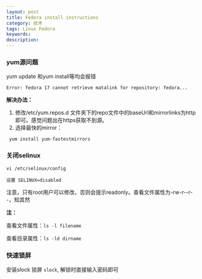 ```yaml
---
layout: post
title: Fedora install instructions
category: 技术
tags: Linux Fedora
keywords: 
description: 
---
```


### yum源问题

yum update 和yum install等均会报错

```
Error: fedora 17 cannot retrieve matalink for repository: fedora...
```

**解决办法：**

1. 修改/etc/yum.repos.d 文件夹下的repo文件中的baseUrl和mirrorlinks为http即可。感觉问题出在https获取不到源。
2. 选择最快的mirror：

```
 yum install yum-fastestmirrors
```



### 关闭selinux

```
vi /etc/selinux/config 

设置 SELINUX=disabled
```

注意，只有root用户可以修改，否则会提示readonly。查看文件属性为-rw-r--r--，知其然

**注：**

查看文件属性：`ls -l filename`

查看目录属性：`ls -ld dirname`



### 快速锁屏

安装slock
锁屏 `slock`, 解锁时直接输入密码即可